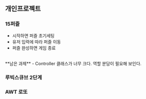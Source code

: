 ## 개인프로젝트

### 15퍼즐
- 시작하면 퍼즐 초기세팅
- 유저 입력에 따라 퍼즐 이동
- 퍼즐 완성하면 게임 종료
<br>
**남은 과제**
- Controller 클래스가 너무 크다. 역할 분담이 필요해 보인다.

### 루빅스큐브 2단계


### AWT 로또

